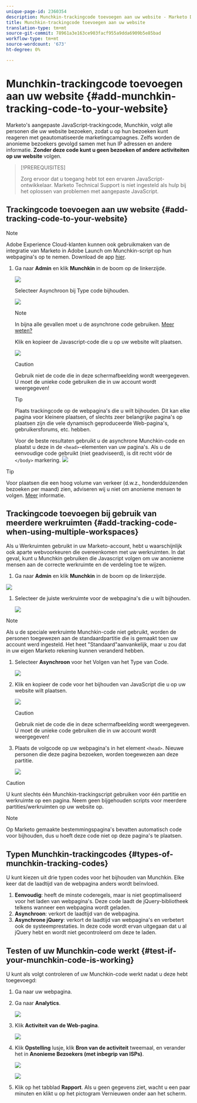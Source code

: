 ```yaml
---
unique-page-id: 2360354
description: Munchkin-trackingcode toevoegen aan uw website - Marketo Docs - Productdocumentatie
title: Munchkin-trackingcode toevoegen aan uw website
translation-type: tm+mt
source-git-commit: 78961a3e163ce903facf955a9dda6909b5e85bad
workflow-type: tm+mt
source-wordcount: '673'
ht-degree: 0%

---
```



# Munchkin-trackingcode toevoegen aan uw website {#add-munchkin-tracking-code-to-your-website}

Marketo&#39;s aangepaste JavaScript-trackingcode, Munchkin, volgt alle personen die uw website bezoeken, zodat u op hun bezoeken kunt reageren met geautomatiseerde marketingcampagnes. Zelfs worden de anonieme bezoekers gevolgd samen met hun IP adressen en andere informatie. **Zonder deze code kunt u geen bezoeken of andere activiteiten op uw website** volgen.

>[!PREREQUISITES]
>
>Zorg ervoor dat u toegang hebt tot een ervaren JavaScript-ontwikkelaar. Marketo Technical Support is niet ingesteld als hulp bij het oplossen van problemen met aangepaste JavaScript.

## Trackingcode toevoegen aan uw website {#add-tracking-code-to-your-website}

>[!NOTE]
>
>Adobe Experience Cloud-klanten kunnen ook gebruikmaken van de integratie van Marketo in Adobe Launch om Munchkin-script op hun webpagina&#39;s op te nemen. Download de app [hier](https://www.adobeexchange.com/experiencecloud.details.101054.html).

1. Ga naar **Admin** en klik **Munchkin** in de boom op de linkerzijde.

   ![](assets/image2015-8-25-16-3a21-3a14.png)

   Selecteer Asynchroon bij Type code bijhouden.

   ![](assets/image2015-8-25-16-3a24-3a33.png)

   >[!NOTE]
   >
   >In bijna alle gevallen moet u de asynchrone code gebruiken. [Meer weten?](#types-of-munchkin-tracking-codes)

   Klik en kopieer de Javascript-code die u op uw website wilt plaatsen.

   ![](assets/image2015-8-25-16-3a26-3a12.png)

   >[!CAUTION]
   >
   >Gebruik niet de code die in deze schermafbeelding wordt weergegeven. U moet de unieke code gebruiken die in uw account wordt weergegeven!

   >[!TIP]
   >
   >Plaats trackingcode op de webpagina&#39;s die u wilt bijhouden. Dit kan elke pagina voor kleinere plaatsen, of slechts zeer belangrijke pagina&#39;s op plaatsen zijn die vele dynamisch geproduceerde Web-pagina&#39;s, gebruikersforums, etc. hebben.

   Voor de beste resultaten gebruikt u de asynchrone Munchkin-code en plaatst u deze in de `<head>`-elementen van uw pagina&#39;s. Als u de eenvoudige code gebruikt (niet geadviseerd), is dit recht vóór de `</body>` markering.
   ![](assets/image2015-8-25-16-3a5-3a20.png)

>[!TIP]
>
>Voor plaatsen die een hoog volume van verkeer (d.w.z., honderdduizenden bezoeken per maand) zien, adviseren wij u niet om anonieme mensen te volgen. [Meer](https://developers.marketo.com/documentation/websites/lead-tracking-munchkin-js/) informatie.

## Trackingcode toevoegen bij gebruik van meerdere werkruimten {#add-tracking-code-when-using-multiple-workspaces}

Als u Werkruimten gebruikt in uw Marketo-account, hebt u waarschijnlijk ook aparte webvoorkeuren die overeenkomen met uw werkruimten. In dat geval, kunt u Munchkin gebruiken die Javascript volgen om uw anonieme mensen aan de correcte werkruimte en de verdeling toe te wijzen.

1. Ga naar **Admin** en klik **Munchkin** in de boom op de linkerzijde.

![](assets/image2015-8-25-16-3a28-3a41.png)

1. Selecteer de juiste werkruimte voor de webpagina&#39;s die u wilt bijhouden.

   ![](assets/image2015-8-25-16-3a30-3a32.png)

>[!NOTE]
>
>Als u de speciale werkruimte Munchkin-code niet gebruikt, worden de personen toegewezen aan de standaardpartitie die is gemaakt toen uw account werd ingesteld. Het heet &quot;Standaard&quot;aanvankelijk, maar u zou dat in uw eigen Marketo rekening kunnen veranderd hebben.

1. Selecteer **Asynchroon** voor het Volgen van het Type van Code.

   ![](assets/image2015-8-25-16-3a32-3a42.png)

1. Klik en kopieer de code voor het bijhouden van JavaScript die u op uw website wilt plaatsen.

   ![](assets/image2015-8-25-16-3a34-3a7.png)

   >[!CAUTION]
   >
   >Gebruik niet de code die in deze schermafbeelding wordt weergegeven. U moet de unieke code gebruiken die in uw account wordt weergegeven!

1. Plaats de volgcode op uw webpagina&#39;s in het element `<head>`. Nieuwe personen die deze pagina bezoeken, worden toegewezen aan deze partitie.

   ![](assets/image2015-8-25-16-3a5-3a20.png)

>[!CAUTION]
>
>U kunt slechts één Munchkin-trackingscript gebruiken voor één partitie en werkruimte op een pagina. Neem geen bijgehouden scripts voor meerdere partities/werkruimten op uw website op.

>[!NOTE]
>
>Op Marketo gemaakte bestemmingspagina&#39;s bevatten automatisch code voor bijhouden, dus u hoeft deze code niet op deze pagina&#39;s te plaatsen.

## Typen Munchkin-trackingcodes {#types-of-munchkin-tracking-codes}

U kunt kiezen uit drie typen codes voor het bijhouden van Munchkin. Elke keer dat de laadtijd van de webpagina anders wordt beïnvloed.

1. **Eenvoudig**: heeft de minste coderegels, maar is niet geoptimaliseerd voor het laden van webpagina&#39;s. Deze code laadt de jQuery-bibliotheek telkens wanneer een webpagina wordt geladen.
1. **Asynchroon**: verkort de laadtijd van de webpagina.
1. **Asynchrone jQuery**: verkort de laadtijd van webpagina&#39;s en verbetert ook de systeemprestaties. In deze code wordt ervan uitgegaan dat u al jQuery hebt en wordt niet gecontroleerd om deze te laden.

## Testen of uw Munchkin-code werkt {#test-if-your-munchkin-code-is-working}

U kunt als volgt controleren of uw Munchkin-code werkt nadat u deze hebt toegevoegd:

1. Ga naar uw webpagina.

1. Ga naar **Analytics**.

   ![](assets/mainnav-analytics-hand.png)

1. Klik **Activiteit van de Web-pagina**.

   ![](assets/webanalytics.png)

1. Klik **Opstelling** lusje, klik **Bron van de activiteit** tweemaal, en verander het in **Anonieme Bezoekers (met inbegrip van ISPs)**.

   ![](assets/analytics-activity-source.png)

   ![](assets/activitysource.png)

1. Klik op het tabblad **Rapport**. Als u geen gegevens ziet, wacht u een paar minuten en klikt u op het pictogram Vernieuwen onder aan het scherm.
